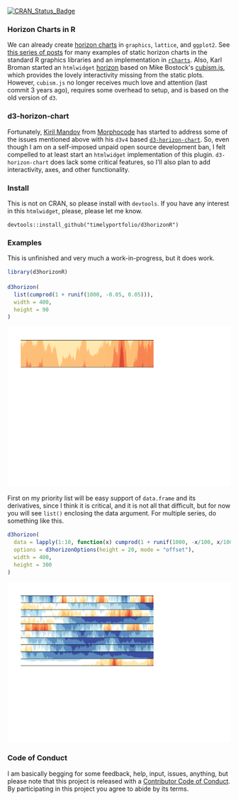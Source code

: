 
<!-- README.md is generated from README.Rmd. Please edit that file -->
[![CRAN\_Status\_Badge](http://www.r-pkg.org/badges/version/d3horizonR)](https://cran.r-project.org/package=d3horizonR)

### Horizon Charts in R

We can already create [horizon charts](http://www.perceptualedge.com/blog/?p=390) in `graphics`, `lattice`, and `ggplot2`. See [this series of posts](http://timelyportfolio.blogspot.com/search/label/horizonplot) for many examples of static horizon charts in the standard R graphics libraries and an implementation in [`rCharts`](http://timelyportfolio.blogspot.com/2013/07/rcharts-version-of-d3-horizon.html). Also, Karl Broman started an `htmlwidget` [horizon](https://github.com/kbroman/horizon) based on Mike Bostock's [cubism.js](https://square.github.com/cubism), which provides the lovely interactivity missing from the static plots. However, `cubism.js` no longer receives much love and attention (last commit 3 years ago), requires some overhead to setup, and is based on the old version of `d3`.

### d3-horizon-chart

Fortunately, [Kiril Mandov](https://github.com/kmandov) from [Morphocode](https://morphocode.com/) has started to address some of the issues mentioned above with his `d3v4` based [`d3-horizon-chart`](https://github.com/kmandov/d3-horizon-chart). So, even though I am on a self-imposed unpaid open source development ban, I felt compelled to at least start an `htmlwidget` implementation of this plugin. `d3-horizon-chart` does lack some critical features, so I'll also plan to add interactivity, axes, and other functionality.

### Install

This is not on CRAN, so please install with `devtools`. If you have any interest in this `htmlwidget`, please, please let me know.

    devtools::install_github("timelyportfolio/d3horizonR")

### Examples

This is unfinished and very much a work-in-progress, but it does work.

``` r
library(d3horizonR)

d3horizon(
  list(cumprod(1 + runif(1000, -0.05, 0.05))),
  width = 400,
  height = 90
)
```

![](README-unnamed-chunk-2-1.png)

First on my priority list will be easy support of `data.frame` and its derivatives, since I think it is critical, and it is not all that difficult, but for now you will see `list()` enclosing the data argument. For multiple series, do something like this.

``` r
d3horizon(
  data = lapply(1:10, function(x) cumprod(1 + runif(1000, -x/100, x/100)) - 1),
  options = d3horizonOptions(height = 20, mode = "offset"),
  width = 400,
  height = 300
)
```

![](README-unnamed-chunk-3-1.png)

### Code of Conduct

I am basically begging for some feedback, help, input, issues, anything, but please note that this project is released with a [Contributor Code of Conduct](CONDUCT.md). By participating in this project you agree to abide by its terms.
